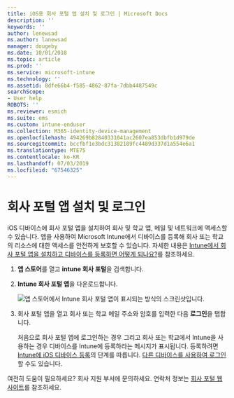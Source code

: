```yaml
---
title: iOS용 회사 포털 앱 설치 및 로그인 | Microsoft Docs
description: ''
keywords: ''
author: lenewsad
ms.author: lanewsad
manager: dougeby
ms.date: 10/01/2018
ms.topic: article
ms.prod: ''
ms.service: microsoft-intune
ms.technology: ''
ms.assetid: 8dfe66b4-f585-4862-87fa-7dbb4487549c
searchScope:
- User help
ROBOTS: ''
ms.reviewer: esmich
ms.suite: ems
ms.custom: intune-enduser
ms.collection: M365-identity-device-management
ms.openlocfilehash: 494269b82840331041ac2607ea853dbfb1d979de
ms.sourcegitcommit: bccfbf1e3bdc31382189fc4489d337d1a554e6a1
ms.translationtype: MTE75
ms.contentlocale: ko-KR
ms.lasthandoff: 07/03/2019
ms.locfileid: "67546325"
---
```

# <a name="install-and-sign-in-to-the-company-portal-app"></a>회사 포털 앱 설치 및 로그인

iOS 디바이스에 회사 포털 앱을 설치하여 회사 및 학교 앱, 메일 및 네트워크에 액세스할 수 있습니다. 앱을 사용하여 Microsoft Intune에서 디바이스를 등록해 회사 또는 학교의 리소스에 대한 액세스를 안전하게 보호할 수 있습니다. 자세한 내용은 [Intune에서 회사 포털 앱을 설치하고 디바이스를 등록하면 어떻게 되나요?](what-happens-if-you-install-the-company-portal-app-and-enroll-your-device-in-intune-ios.md)를 참조하세요.

1. **앱 스토어**를 열고 **intune 회사 포털**을 검색합니다.

2. **Intune 회사 포털 앱**을 다운로드합니다.

    ![앱 스토어에서 Intune 회사 포털 앱이 표시되는 방식의 스크린샷입니다.](./media/CP_iosRedesign_after_1803_04.PNG)

3. 회사 포털 앱을 열고 회사 또는 학교 메일 주소와 암호를 입력한 다음 **로그인**을 탭합니다.

    처음으로 회사 포털 앱에 로그인하는 경우 그리고 회사 또는 학교에서 Intune을 사용하는 경우 디바이스를 Intune에 등록하라는 메시지가 표시됩니다. 등록하려면 [Intune에 iOS 디바이스 등록](enroll-your-device-in-intune-ios.md)의 단계를 따릅니다. [다른 디바이스를 사용하여 로그인](https://docs.microsoft.com/intune-user-help/sign-in-to-the-company-portal#sign-in-from-another-device)할 수도 있습니다.

여전히 도움이 필요하세요? 회사 지원 부서에 문의하세요. 연락처 정보는 [회사 포털 웹 사이트](https://go.microsoft.com/fwlink/?linkid=2010980)를 참조하세요.
